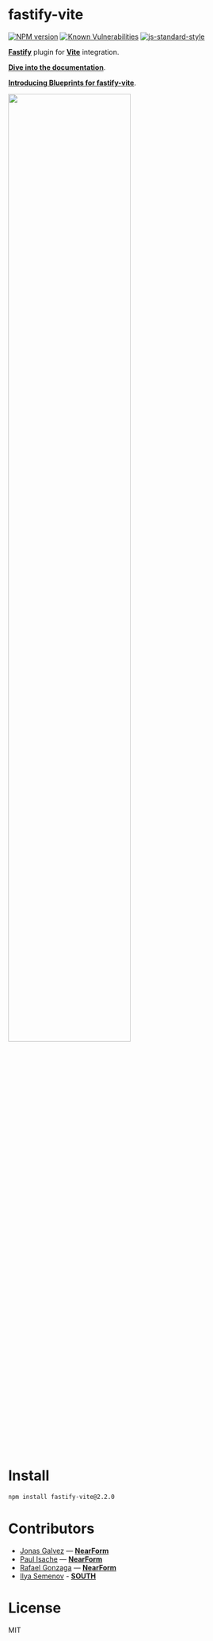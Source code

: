 # fastify-vite

[![NPM version](https://img.shields.io/npm/v/fastify-vite.svg?style=flat)](https://www.npmjs.com/package/fastify-vite)
[![Known Vulnerabilities](https://snyk.io/test/github/terixjs/fastify-vite/badge.svg)](https://snyk.io/test/github/terixjs/fastify-vite)
[![js-standard-style](https://img.shields.io/badge/code%20style-standard-brightgreen.svg?style=flat)](https://standardjs.com/)

[**Fastify**][fastify] plugin for [**Vite**][vite] integration. 

**[Dive into the documentation](https://fastify-vite.dev/)**.

**[Introducing Blueprints for fastify-vite](https://www.youtube.com/watch?v=IEgev8aC8AE)**. 

<a href="https://fastify-vite.dev"><img width="70%" src="https://user-images.githubusercontent.com/12291/140742728-9aab5ae1-faa9-4bb8-b467-19c7e6072bcd.png"></a>

[fastify]: http://fastify.io/
[vite]: http://vitejs.dev/

[slides]: https://docs.google.com/presentation/d/1416uSrpQe36EXS2z3Ry_HutQbuSImHqdsZJsyY1B0bI/
[video]: https://www.youtube.com/watch?v=EuvcVD0oKCA&t=2s

# Install

```bash
npm install fastify-vite@2.2.0
```

# Contributors

- [Jonas Galvez](https://twitter.com/anothergalvez) — **[NearForm](https://nearform.com)**
- [Paul Isache](https://twitter.com/paul_isache) — **[NearForm](https://nearform.com)**
- [Rafael Gonzaga](https://twitter.com/_rafaelgss) — **[NearForm](https://nearform.com)**
- [Ilya Semenov](https://github.com/IlyaSemenov) - **[SOUTH](https://south.io)**

# License

MIT
